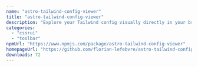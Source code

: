 ```yaml
---
name: "astro-tailwind-config-viewer"
title: "astro-tailwind-config-viewer"
description: "Explore your Tailwind config visually directly in your browser while developing."
categories:
  - "css+ui"
  - "toolbar"
npmUrl: "https://www.npmjs.com/package/astro-tailwind-config-viewer"
homepageUrl: "https://github.com/florian-lefebvre/astro-tailwind-config-viewer"
downloads: 72
---
```

